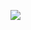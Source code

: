 [![](https://mermaid.ink/img/pako:eNp1Ustu2zAQ_JUFz45U26mTCIEPbYwUQZMWlX3TZUWuJMYSqfLhJjD8713ZdRME9kUgZ7gzQ2q2QlpFIhOefkcyku401g67wqAM1sHKkyvM8L2Yz784-4dXGSxMIOdh9et7Yf6BTOfkNgN7v1hCE0LvszT1ISpNPpE-aaj12qx1UumUXrDrW8K-T32PhTmMXrz3-LZ8PKveoTYs6U8Ofs1zqHRL54bZMHk-PXqknmwgsMzC25VfSMZACh5wg7l0ug8wPB1UFGRDHh7yH09QOduB3wufs1cYBhNrTiZ4x54IsWwIysMG6BDIQ2BQYtuWKNdQRSODtua2dOmcKQzgyKjhbw3nDGv65C0aW6_2yj-xJjESHTl-W8V92BYGoBA81FEhMl4qdOtCFGbH5zAGm78aKbLgIo2Es7FuRFZh63kXe77GsUkf0IXS3Kv_YGuRw4lsK8JrP_Sw1j6wgbSm0vWAR9cyfOzTQCe1Dk0sE2m71GvVoAvN5maWziaza5xMaXY1xc_TqZLl-Oa6mlyOK3X1aTxBsduNBO39Hw-l33d_9xelbg5g?type=png)](https://mermaid.live/edit#pako:eNp1Ustu2zAQ_JUFz45U26mTCIEPbYwUQZMWlX3TZUWuJMYSqfLhJjD8713ZdRME9kUgZ7gzQ2q2QlpFIhOefkcyku401g67wqAM1sHKkyvM8L2Yz784-4dXGSxMIOdh9et7Yf6BTOfkNgN7v1hCE0LvszT1ISpNPpE-aaj12qx1UumUXrDrW8K-T32PhTmMXrz3-LZ8PKveoTYs6U8Ofs1zqHRL54bZMHk-PXqknmwgsMzC25VfSMZACh5wg7l0ug8wPB1UFGRDHh7yH09QOduB3wufs1cYBhNrTiZ4x54IsWwIysMG6BDIQ2BQYtuWKNdQRSODtua2dOmcKQzgyKjhbw3nDGv65C0aW6_2yj-xJjESHTl-W8V92BYGoBA81FEhMl4qdOtCFGbH5zAGm78aKbLgIo2Es7FuRFZh63kXe77GsUkf0IXS3Kv_YGuRw4lsK8JrP_Sw1j6wgbSm0vWAR9cyfOzTQCe1Dk0sE2m71GvVoAvN5maWziaza5xMaXY1xc_TqZLl-Oa6mlyOK3X1aTxBsduNBO39Hw-l33d_9xelbg5g)
